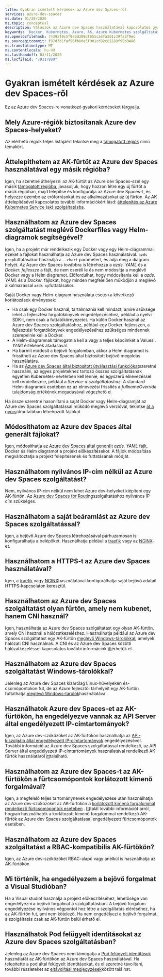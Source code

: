 ```yaml
---
title: Gyakran ismételt kérdések az Azure dev Spaces-ről
services: azure-dev-spaces
ms.date: 01/28/2020
ms.topic: conceptual
description: Válaszok az Azure dev Spaces használatával kapcsolatos gyakori kérdésekre
keywords: 'Docker, Kubernetes, Azure, AK, Azure Kubernetes szolgáltatás, tárolók, Helm, Service Mesh, szolgáltatás háló útválasztás, kubectl, k8s '
ms.openlocfilehash: 7439af9c5f936d309df655ca6fa301c39fa3f9ec
ms.sourcegitcommit: f97d3d1faf56fb80e5f901cd82c02189f95b3486
ms.translationtype: MT
ms.contentlocale: hu-HU
ms.lasthandoff: 03/11/2020
ms.locfileid: "79117800"
---
```

# <a name="frequently-asked-questions-about-azure-dev-spaces"></a>Gyakran ismételt kérdések az Azure dev Spaces-ről

Ez az Azure dev Spaces-re vonatkozó gyakori kérdéseket tárgyalja.

## <a name="which-azure-regions-currently-provide-azure-dev-spaces"></a>Mely Azure-régiók biztosítanak Azure dev Spaces-helyeket?

Az elérhető régiók teljes listájáért tekintse meg a [támogatott régiók][supported-regions] című témakört.

## <a name="can-i-migrate-my-aks-cluster-with-azure-dev-spaces-to-another-region"></a>Áttelepíthetem az AK-fürtöt az Azure dev Spaces használatával egy másik régióba?

Igen, ha szeretné áthelyezni az AK-fürtöt az Azure dev Spaces-szel egy másik [támogatott régióba][supported-regions], javasoljuk, hogy hozzon létre egy új fürtöt a másik régióban, majd telepítse és konfigurálja az Azure dev Spaces-t, és helyezze üzembe az erőforrásokat és az alkalmazásokat az új fürtön. Az AK áttelepítésével kapcsolatos további információkért lásd: [áttelepítés az Azure Kubernetes Service (ak) szolgáltatásba][aks-migration].

## <a name="can-i-use-azure-dev-spaces-with-existing-dockerfiles-or-helm-charts"></a>Használhatom az Azure dev Spaces szolgáltatást meglévő Dockerfiles vagy Helm-diagramok segítségével?

Igen, ha a projekt már rendelkezik egy Docker vagy egy Helm-diagrammal, ezeket a fájlokat használhatja az Azure dev Spaces használatával. `azds prep`futtatásakor használja a `--chart` paramétert, és adja meg a diagram helyét. Az Azure dev Spaces továbbra is létrehozza a *azds. YAML* és a *Docker. fejlessze* a fájlt, de nem cseréli le és nem módosítja a meglévő Docker vagy a Helm diagramot. Előfordulhat, hogy módosítania kell a *azds. YAML* és a *Docker.* fájlokat, hogy minden megfelelően működjön a meglévő alkalmazással `azds up`futtatásakor.

Saját Docker vagy Helm-diagram használata esetén a következő korlátozások érvényesek:
* Ha csak egy Docker használ, tartalmaznia kell mindazt, amire szüksége lehet a fejlesztési forgatókönyvek engedélyezéséhez, például a nyelvi SDK-t, nem csak a futtatókörnyezetet. Ha külön Docker használ az Azure dev Spaces szolgáltatáshoz, például egy Docker. fejlesszen, a fejlesztési forgatókönyvek engedélyezéséhez szükséges mindennek szerepelnie kell a Docker.
* A Helm-diagramnak támogatnia kell a vagy a teljes képcímkét a Values *. YAML*értékének átadásával.
* Ha bármit módosít a bejövő forgalomban, akkor a Helm diagramot is frissítheti az Azure dev Spaces által biztosított bejövő megoldás használatára.
* Ha az [Azure dev Spaces által biztosított útválasztási funkciókat][dev-spaces-routing]szeretné használni, az egyes projektekhez tartozó összes szolgáltatásnak egyetlen Kubernetes-névtérben kell lennie, és egyszerű elnevezéssel kell rendelkeznie, például a *Service-a szolgáltatáshoz*. A standard Helm-diagramok esetében ez az elnevezési frissítés a *fullnameOverride* tulajdonság értékének megadásával végezhető el.

Ha össze szeretné hasonlítani a saját Docker vagy Helm-diagramját az Azure dev Spaces szolgáltatással működő meglévő verzióval, tekintse [át a gyors][quickstart-cli]útmutatóban létrehozott fájlokat.


## <a name="can-i-modify-the-files-generated-by-azure-dev-spaces"></a>Módosíthatom az Azure dev Spaces által generált fájlokat?

Igen, módosíthatja az [Azure dev Spaces által generált][dev-spaces-prep] *azds. YAML* fájlt, Docker és Helm diagramot a projekt előkészítésekor. A fájlok módosítása megváltoztatja a projekt felépítésének és futtatásának módját.

## <a name="can-i-use-azure-dev-spaces-without-a-public-ip-address"></a>Használhatom nyilvános IP-cím nélkül az Azure dev Spaces szolgáltatást?

Nem, nyilvános IP-cím nélkül nem lehet Azure dev-helyeket kiépíteni egy AK-fürtön. Az [Azure dev Spaces for Routing][dev-spaces-routing]szolgáltatáshoz nyilvános IP-cím szükséges.

## <a name="can-i-use-my-own-ingress-with-azure-dev-spaces"></a>Használhatom a saját beáramlást az Azure dev Spaces szolgáltatással?

Igen, a bejövő Azure dev Spaces létrehozásával párhuzamosan is konfigurálhatja a belépőket. Használhatja például a [traefik][ingress-traefik] vagy az [NGINX][ingress-nginx]-et.

## <a name="can-i-use-https-with-azure-dev-spaces"></a>Használhatom a HTTPS-t az Azure dev Spaces használatával?

Igen, a [traefik][ingress-https-traefik] vagy [NGINX][ingress-https-nginx]használatával konfigurálhatja saját bejövő adatait HTTPS-kapcsolaton keresztül.

## <a name="can-i-use-azure-dev-spaces-on-a-cluster-that-uses-cni-rather-than-kubenet"></a>Használhatom az Azure dev Spaces szolgáltatást olyan fürtön, amely nem kubenet, hanem CNI használ? 

Igen, használhatja az Azure dev Spaces szolgáltatást egy olyan AK-fürtön, amely CNI használ a hálózatkezeléshez. Használhatja például az Azure dev Spaces szolgáltatást egy AK-fürtön [meglévő Windows-tárolókkal][windows-containers], amelyek hálózati CNI használnak. A CNI és az Azure dev Spaces közötti hálózatkezeléssel kapcsolatos további információk [itt](configure-networking.md#using-azure-cni)érhetők el.

## <a name="can-i-use-azure-dev-spaces-with-windows-containers"></a>Használhatom az Azure dev Spaces szolgáltatást Windows-tárolókkal?

Jelenleg az Azure dev Spaces kizárólag Linux-hüvelyeken és-csomópontokon fut, de az Azure fejlesztői tárhelyeit egy AK-fürtön futtathatja [meglévő Windows-tárolók][windows-containers]használatával.

## <a name="can-i-use-azure-dev-spaces-on-aks-clusters-with-api-server-authorized-ip-address-ranges-enabled"></a>Használhatok Azure dev Spaces-et az AK-fürtökön, ha engedélyezve vannak az API Server által engedélyezett IP-címtartományok?

Igen, az Azure dev-szóközöket az AK-fürtökön használhatja az [API-kiszolgáló által engedélyezett IP-címtartományok][aks-auth-range] engedélyezésével. További információ az Azure dev Spaces szolgáltatással rendelkező, az API Server által engedélyezett IP-címtartományok használatával rendelkező AK-fürtök használatáról [itt](configure-networking.md#using-api-server-authorized-ip-ranges)található.

## <a name="can-i-use-azure-dev-spaces-on-aks-clusters-with-restricted-egress-traffic-for-cluster-nodes"></a>Használhatom az Azure dev Spaces-t az AK-fürtökön a fürtcsomópontok korlátozott kimenő forgalmával?

Igen, a megfelelő teljes tartománynevek engedélyezése után használhatja az Azure dev-szóközöket az AK-fürtökön a [korlátozott kimenő forgalommal rendelkező fürtcsomópontok esetében][aks-restrict-egress-traffic] . [Itt](configure-networking.md#ingress-and-egress-network-traffic-requirements)talál további információt arról, hogyan használhatók a korlátozott kimenő forgalommal rendelkező AK-fürtök az Azure dev Spaces szolgáltatással engedélyezett fürtcsomópontok esetében.

## <a name="can-i-use-azure-dev-spaces-on-rbac-enabled-aks-clusters"></a>Használhatom az Azure dev Spaces szolgáltatást a RBAC-kompatibilis AK-fürtökön?

Igen, az Azure dev-szóközöket RBAC-alapú vagy anélkül is használhatja az AK-fürtökön.

## <a name="what-happens-when-i-enable-ingress-for-project-in-visual-studio"></a>Mi történik, ha engedélyezem a bejövő forgalmat a Visual Studióban?

Ha a Visual studiót használja a projekt előkészítéséhez, lehetősége van engedélyezni a bejövő forgalmat a szolgáltatásban. A bejövő forgalom engedélyezése nyilvános végpontot hoz létre a szolgáltatás eléréséhez, ha az AK-fürtön fut, ami nem kötelező. Ha nem engedélyezi a bejövő forgalmat, a szolgáltatás csak az AK-fürtön belül érhető el.

## <a name="can-i-use-pod-managed-identities-with-azure-dev-spaces"></a>Használhatok Pod felügyelt identitásokat az Azure dev Spaces szolgáltatásban?

Jelenleg az Azure dev Spaces nem támogatja a [Pod felügyelt identitások][aks-pod-managed-id] használatát az AK-fürtökön az Azure dev Spaces használatával. Ha telepítette a pod által felügyelt identitásokat, és el szeretné távolítani, további részleteket az [eltávolítási megjegyzések][aks-pod-managed-id-uninstall]között találhat.

[aks-auth-range]: ../aks/api-server-authorized-ip-ranges.md
[aks-auth-range-create]: ../aks/api-server-authorized-ip-ranges.md#create-an-aks-cluster-with-api-server-authorized-ip-ranges-enabled
[aks-auth-range-ranges]: https://github.com/Azure/dev-spaces/tree/master/public-ips
[aks-auth-range-update]: ../aks/api-server-authorized-ip-ranges.md#update-a-clusters-api-server-authorized-ip-ranges
[aks-migration]: ../aks/aks-migration.md
[aks-pod-managed-id]: ../aks/developer-best-practices-pod-security.md#use-pod-managed-identities
[aks-pod-managed-id-uninstall]: https://github.com/Azure/aad-pod-identity#uninstall-notes
[aks-restrict-egress-traffic]: ../aks/limit-egress-traffic.md
[dev-spaces-prep]: how-dev-spaces-works.md#prepare-your-code
[dev-spaces-routing]: how-dev-spaces-works.md#how-routing-works
[ingress-nginx]: how-to/ingress-https-nginx.md#configure-a-custom-nginx-ingress-controller
[ingress-traefik]: how-to/ingress-https-traefik.md#configure-a-custom-traefik-ingress-controller
[ingress-https-nginx]: how-to/ingress-https-nginx.md#configure-the-nginx-ingress-controller-to-use-https
[ingress-https-traefik]: how-to/ingress-https-traefik.md#configure-the-traefik-ingress-controller-to-use-https
[quickstart-cli]: quickstart-cli.md
[supported-regions]: https://azure.microsoft.com/global-infrastructure/services/?products=kubernetes-service
[windows-containers]: how-to/run-dev-spaces-windows-containers.md